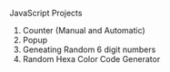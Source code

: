 JavaScript Projects

1. Counter (Manual and Automatic)
2. Popup
3. Geneating Random 6 digit numbers
4. Random Hexa Color Code Generator
